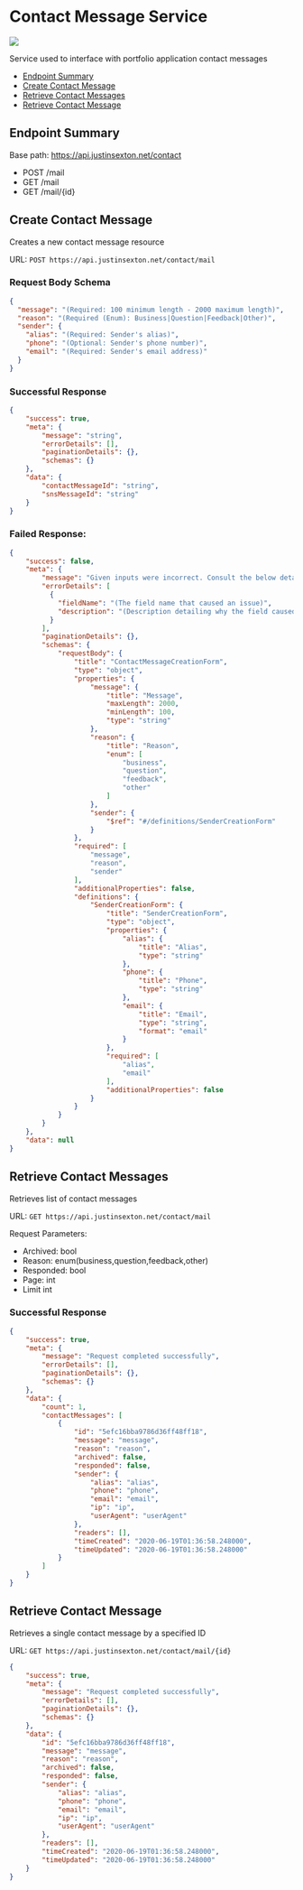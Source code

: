 # Contact Message Service
![](https://github.com/jsexton-portfolio/contact-message-service/workflows/build/badge.svg)

Service used to interface with portfolio application contact messages

- [Endpoint Summary](#endpoint-summary)
- [Create Contact Message](#create-contact-message)
- [Retrieve Contact Messages](#retrieve-contact-messages)
- [Retrieve Contact Message](#retrieve-contact-message)

## Endpoint Summary
Base path: https://api.justinsexton.net/contact

- POST /mail
- GET /mail
- GET /mail/{id}

## Create Contact Message

Creates a new contact message resource

URL: `POST https://api.justinsexton.net/contact/mail`

### Request Body Schema
```json
{
  "message": "(Required: 100 minimum length - 2000 maximum length)",
  "reason": "(Required (Enum): Business|Question|Feedback|Other)",
  "sender": {
    "alias": "(Required: Sender's alias)",
    "phone": "(Optional: Sender's phone number)",
    "email": "(Required: Sender's email address)"
  } 
}
```

### Successful Response
```json
{
    "success": true,
    "meta": {
        "message": "string",
        "errorDetails": [],
        "paginationDetails": {},
        "schemas": {}
    },
    "data": {
        "contactMessageId": "string",
        "snsMessageId": "string"
    }
}
```

### Failed Response:
```json
{
    "success": false,
    "meta": {
        "message": "Given inputs were incorrect. Consult the below details to address the issue.",
        "errorDetails": [ 
          {
            "fieldName": "(The field name that caused an issue)",
            "description": "(Description detailing why the field caused an issue)"
          }
        ],
        "paginationDetails": {},
        "schemas": {
            "requestBody": {
                "title": "ContactMessageCreationForm",
                "type": "object",
                "properties": {
                    "message": {
                        "title": "Message",
                        "maxLength": 2000,
                        "minLength": 100,
                        "type": "string"
                    },
                    "reason": {
                        "title": "Reason",
                        "enum": [
                            "business",
                            "question",
                            "feedback",
                            "other"
                        ]
                    },
                    "sender": {
                        "$ref": "#/definitions/SenderCreationForm"
                    }
                },
                "required": [
                    "message",
                    "reason",
                    "sender"
                ],
                "additionalProperties": false,
                "definitions": {
                    "SenderCreationForm": {
                        "title": "SenderCreationForm",
                        "type": "object",
                        "properties": {
                            "alias": {
                                "title": "Alias",
                                "type": "string"
                            },
                            "phone": {
                                "title": "Phone",
                                "type": "string"
                            },
                            "email": {
                                "title": "Email",
                                "type": "string",
                                "format": "email"
                            }
                        },
                        "required": [
                            "alias",
                            "email"
                        ],
                        "additionalProperties": false
                    }
                }
            }
        }
    },
    "data": null
}
```

## Retrieve Contact Messages

Retrieves list of contact messages

URL: `GET https://api.justinsexton.net/contact/mail`

Request Parameters:
- Archived: bool
- Reason: enum(business,question,feedback,other)
- Responded: bool
- Page: int
- Limit int

### Successful Response
```json
{
    "success": true,
    "meta": {
        "message": "Request completed successfully",
        "errorDetails": [],
        "paginationDetails": {},
        "schemas": {}
    },
    "data": {
        "count": 1,
        "contactMessages": [
            {
                "id": "5efc16bba9786d36ff48ff18",
                "message": "message",
                "reason": "reason",
                "archived": false,
                "responded": false,
                "sender": {
                    "alias": "alias",
                    "phone": "phone",
                    "email": "email",
                    "ip": "ip",
                    "userAgent": "userAgent"
                },
                "readers": [],
                "timeCreated": "2020-06-19T01:36:58.248000",
                "timeUpdated": "2020-06-19T01:36:58.248000"
            }
        ]
    }
}
```


## Retrieve Contact Message

Retrieves a single contact message by a specified ID

URL: `GET https://api.justinsexton.net/contact/mail/{id}`

```json
{
    "success": true,
    "meta": {
        "message": "Request completed successfully",
        "errorDetails": [],
        "paginationDetails": {},
        "schemas": {}
    },
    "data": {
        "id": "5efc16bba9786d36ff48ff18",
        "message": "message",
        "reason": "reason",
        "archived": false,
        "responded": false,
        "sender": {
            "alias": "alias",
            "phone": "phone",
            "email": "email",
            "ip": "ip",
            "userAgent": "userAgent"
        },
        "readers": [],
        "timeCreated": "2020-06-19T01:36:58.248000",
        "timeUpdated": "2020-06-19T01:36:58.248000"
    }
}
```
